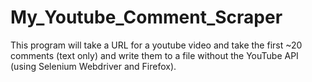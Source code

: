# My_Youtube_Comment_Scraper
This program will take a URL for a youtube video and take the first ~20 comments (text only) and write them to a file without the YouTube API (using Selenium Webdriver and Firefox).
